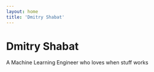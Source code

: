 ```yaml
---
layout: home
title: 'Dmitry Shabat'
---
```


# Dmitry Shabat

A Machine Learning Engineer who loves when stuff works
